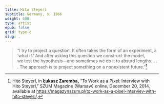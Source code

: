 ```yaml
---
title: Hito Steyerl
subtitle: Germany, b. 1966
weight: 600
type: artist
epub: false
grid: type-c
slug: .
---
```


> “I try to project a question. It often takes the form of an experiment, a ‘what if.’ And after asking this question we construct the model, we test the hypothesis—and sometimes we do it to absurd lengths. . . . The approach is to project something on a nonexistent future.”[^1]

[^1]: Hito Steyerl, in **Łukasz Zaremba,** “To Work as a Pixel: Interview with Hito Steyerl,” SZUM Magazine (Warsaw) online, December 20, 2014, available at https://magazynszum.pl/to-work-as-a-pixel-interviev-with-hito-steyerl/.
